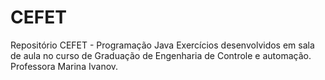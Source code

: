 # CEFET
Repositório CEFET - Programação Java
Exercícios desenvolvidos em sala de aula no curso de Graduação de Engenharia de Controle e automação. Professora Marina Ivanov.
